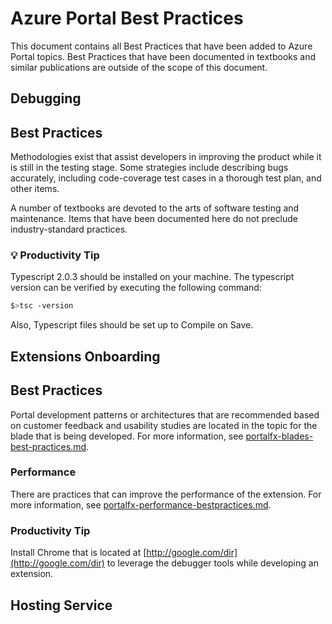 <a name="azure-portal-best-practices"></a>
# Azure Portal Best Practices

This document  contains all Best Practices that have been added to Azure Portal topics. Best Practices that have been documented in textbooks and similar publications are outside of the scope of this document.
   
<a name="azure-portal-best-practices-debugging"></a>
## Debugging


<a name="azure-portal-best-practices-best-practices"></a>
## Best Practices

Methodologies exist that assist developers in improving the product while it is still in the testing stage. Some strategies include describing bugs accurately, including code-coverage test cases in a thorough test plan, and other items.

A number of textbooks are devoted to the arts of software testing and maintenance.  Items that have been documented here do not preclude industry-standard practices.

<a name="azure-portal-best-practices-best-practices-bulb-productivity-tip"></a>
### :bulb: Productivity Tip

Typescript 2.0.3 should be installed on your machine. The typescript  version can be verified by executing the following command:

```bash
$>tsc -version
```

Also, Typescript files should be set up to Compile on Save.

<a name="azure-portal-best-practices-extensions-onboarding"></a>
## Extensions Onboarding


<a name="azure-portal-best-practices-best-practices"></a>
## Best Practices
   
Portal development patterns or architectures that are recommended based on customer feedback and usability studies are located in the topic for the blade that is being developed. For more information, see [portalfx-blades-best-practices.md](portalfx-blades-best-practices.md).

<a name="azure-portal-best-practices-best-practices-performance"></a>
### Performance

There are practices that can improve the performance of the extension.  For more information, see [portalfx-performance-bestpractices.md](portalfx-performance-bestpractices.md).


<a name="azure-portal-best-practices-best-practices-productivity-tip"></a>
### Productivity Tip

Install Chrome that is located at [http://google.com/dir](http://google.com/dir) to leverage the debugger tools while developing an extension.

<a name="azure-portal-best-practices-hosting-service"></a>
## Hosting Service



